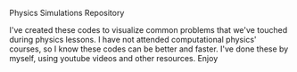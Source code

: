 Physics Simulations Repository

I've created these codes to visualize common problems that we've touched during physics lessons.
I have not attended computational physics' courses, so I know these codes can be better and faster. I've done these by myself, using youtube videos and other resources.
Enjoy
